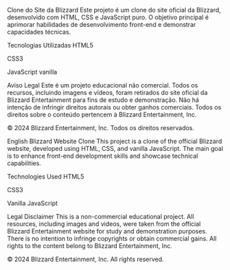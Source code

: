 Clone do Site da Blizzard
Este projeto é um clone do site oficial da Blizzard, desenvolvido com HTML, CSS e JavaScript puro. O objetivo principal é aprimorar habilidades de desenvolvimento front-end e demonstrar capacidades técnicas.

Tecnologias Utilizadas
HTML5

CSS3

JavaScript vanilla

Aviso Legal
Este é um projeto educacional não comercial. Todos os recursos, incluindo imagens e vídeos, foram retirados do site oficial da Blizzard Entertainment para fins de estudo e demonstração. Não há intenção de infringir direitos autorais ou obter ganhos comerciais. Todos os direitos sobre o conteúdo pertencem à Blizzard Entertainment, Inc.

© 2024 Blizzard Entertainment, Inc. Todos os direitos reservados.

English
Blizzard Website Clone
This project is a clone of the official Blizzard website, developed using HTML, CSS, and vanilla JavaScript. The main goal is to enhance front-end development skills and showcase technical capabilities.

Technologies Used
HTML5

CSS3

Vanilla JavaScript

Legal Disclaimer
This is a non-commercial educational project. All resources, including images and videos, were taken from the official Blizzard Entertainment website for study and demonstration purposes. There is no intention to infringe copyrights or obtain commercial gains. All rights to the content belong to Blizzard Entertainment, Inc.

© 2024 Blizzard Entertainment, Inc. All rights reserved.
